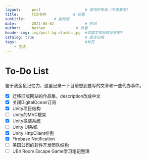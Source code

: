 ```yaml
---
layout:     post   				    # 使用的布局（不需要改）
title:      代办事件		   	# 标题 
subtitle:             # 副标题
date:       2021-05-02 				# 时间
author:     Nathan 				# 作者
header-img: img/post-bg-alaska.jpg 	#这篇文章标题背景图片
catalog: true 						# 是否归档
tags:								#标签
    - 生活
---
```


# To-Do List

鉴于我金鱼记忆力，这里记录一下目前想到要写的文章和一些代办事件。

- [x] 迁移旧版网站的作品集，description改成中文
- [x] 关闭DigitalOcean订阅
- [x] Unity项目结构
- [ ] Unity的MVC框架
- [x] Unity换装系统
- [ ] Unity UI系统
- [x] Unity HttpClient样例
- [x] Firebase Notification
- [ ] 美国公司的软件开发团队结构
- [ ] UE4 Room Escape Game学习笔记整理